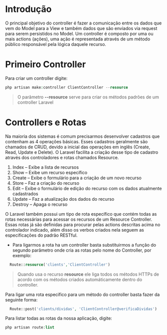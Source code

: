 # Introdução

O principal objetivo do controller é fazer a comunicação entre os dados que vem do Model para a View e também dados que são enviados via request para serem persistidos no Model. Um controller é composto por uma ou mais actions (ações), uma ação é representada através de um método público responsável pela lógica daquele recurso.

# Primeiro Controller

Para criar um controller digite:
```PHP
php artisan make:controller ClientController --resource
```

> O parâmetro **--resource** serve para criar os métodos padrões de um controller Laravel

# Controllers e Rotas

Na maioria dos sistemas é comum precisarmos desenvolver cadastros que contenham as 4 operações básicas. Esses cadastros geralmente são chamados de CRUD, devido a inicial das operações em inglês (Create, Read, Update e Delete). O Laravel facilita a criação desse tipo de cadastro através dos controladores e rotas chamados Resource.

1. Index – Exibe a lista de recursos
2. Show – Exibe um recurso específico
3. Create – Exibe o formulário para a criação de um novo recurso
4. Store – Faz a criação do recurso
5. Edit – Exibe o formulário de edição do recurso com os dados atualmente cadastrados
6. Update – Faz a atualização dos dados do recurso
7. Destroy – Apaga o recurso

O Laravel também possui um tipo de rota específico que contém todas as rotas necessárias para acessar os recursos de um Resource Controller. Essas rotas já são definidas para procurar pelas actions descritas acima no controlador indicado, além disso os verbos criados nela seguem as especificações do padrão RESTful.

- Para ligarmos a rota ha um controller basta substituirmos a função do segundo parâmetro onde cria as rotas pelo nome do Controller, por exemplo:

```PHP
  Route::resource('clients','ClientController')
```

> Quando usa o recurso **resource** ele liga todos os métodos HTTPs de acordo com os métodos criados automáticamente dentro do controller.

Para ligar uma rota especifico para um método do controller basta fazer da seguinte forma:

```PHP
  Route::post('clients/dividas', 'ClientController@verificaDividas')
```

Para listar todas as rotas da nossa aplicação, digite:

```PHP
php artisan route:list
```